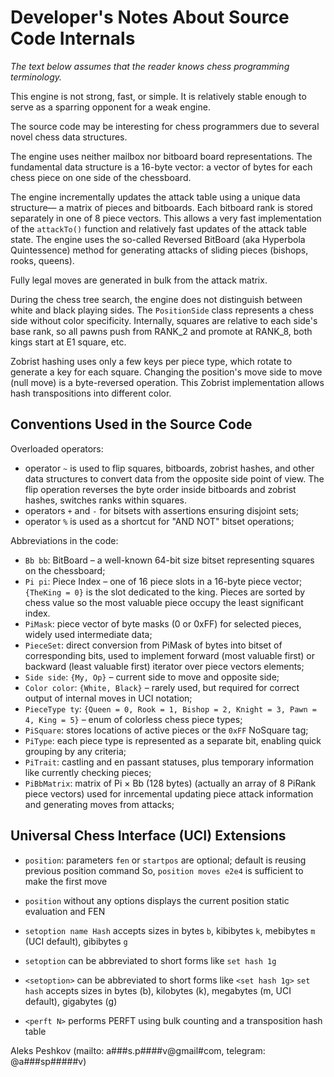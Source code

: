 Developer's Notes About Source Code Internals
=============================================

*The text below assumes that the reader knows chess programming terminology.*

This engine is not strong, fast, or simple.
It is relatively stable enough to serve as a sparring opponent for a weak engine.

The source code may be interesting for chess programmers due to several novel chess data structures.

The engine uses neither mailbox nor bitboard board representations. The fundamental
data structure is a 16-byte vector: a vector of bytes for each chess piece on one side of the chessboard.

The engine incrementally updates the attack table using a unique data structure—
a matrix of pieces and bitboards. Each bitboard rank is stored separately in one of 8 piece vectors.
This allows a very fast implementation of the `attackTo()` function and relatively fast updates of the attack table state.
The engine uses the so-called Reversed BitBoard (aka Hyperbola Quintessence) method for generating attacks of sliding pieces (bishops, rooks, queens).

Fully legal moves are generated in bulk from the attack matrix.

During the chess tree search, the engine does not distinguish between white and black playing sides.
The `PositionSide` class represents a chess side without color specificity.
Internally, squares are relative to each side's base rank, so all pawns push from RANK_2 and promote at RANK_8, both kings start at E1 square, etc.

Zobrist hashing uses only a few keys per piece type, which rotate to generate a key for each square.
Changing the position's move side to move (null move) is a byte-reversed operation. This Zobrist implementation allows
hash transpositions into different color.

Conventions Used in the Source Code
-----------------------------------

Overloaded operators:

- operator `~` is used to flip squares, bitboards, zobrist hashes, and other data structures to convert data from the opposite side point of view.
   The flip operation reverses the byte order inside bitboards and zobrist hashes, switches ranks within squares.
- operators `+` and `-` for bitsets with assertions ensuring disjoint sets;
- operator `%` is used as a shortcut for "AND NOT" bitset operations;

Abbreviations in the code:

* `Bb bb`: BitBoard – a well-known 64-bit size bitset representing squares on the chessboard;
* `Pi pi`: Piece Index – one of 16 piece slots in a 16-byte piece vector; `{TheKing = 0}` is the slot dedicated to the king. Pieces are sorted by chess value so the most valuable piece occupy the least significant index.
* `PiMask`: piece vector of byte masks (0 or 0xFF) for selected pieces, widely used intermediate data;
* `PieceSet`: direct conversion from PiMask of bytes into bitset of corresponding bits, used to implement forward (most valuable first) or backward (least valuable first) iterator over piece vectors elements;
* `Side side`: `{My, Op}` – current side to move and opposite side;
* `Color color`: `{White, Black}` – rarely used, but required for correct output of internal moves in UCI notation;
* `PieceType ty`: `{Queen = 0, Rook = 1, Bishop = 2, Knight = 3, Pawn = 4, King = 5}` – enum of colorless chess piece types;
* `PiSquare`: stores locations of active pieces or the `0xFF` NoSquare tag;
* `PiType`: each piece type is represented as a separate bit, enabling quick grouping by any criteria;
* `PiTrait`: castling and en passant statuses, plus temporary information like currently checking pieces;
* `PiBbMatrix`: matrix of Pi × Bb (128 bytes) (actually an array of 8 PiRank piece vectors)  used for inrcemental updating piece attack information and generating moves from attacks;

Universal Chess Interface (UCI) Extensions
------------------------------------------
* `position`: parameters `fen` or `startpos` are optional; default is reusing previous position command
   So, `position moves e2e4` is sufficient to make the first move
* `position` without any options displays the current position static evaluation and FEN
* `setoption name Hash` accepts sizes in bytes `b`, kibibytes `k`, mebibytes `m` (UCI default), gibibytes `g`
* `setoption` can be abbreviated to short forms like `set hash 1g`

* `<setoption>` can be abbreviated to short forms like `<set hash 1g>`
  `set hash` accepts sizes in bytes (b), kilobytes (k), megabytes (m, UCI default), gigabytes (g)

* `<perft N>` performs PERFT using bulk counting and a transposition hash table

Aleks Peshkov (mailto: a###s.p####v@gmail#com, telegram: @a###sp#####v)
